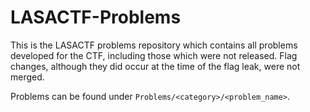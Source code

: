 LASACTF-Problems
================

This is the LASACTF problems repository which contains all problems developed for the CTF, including those which were not released. Flag changes, although they did occur at the time of the flag leak, were not merged. 

Problems can be found under `Problems/<category>/<problem_name>`.
